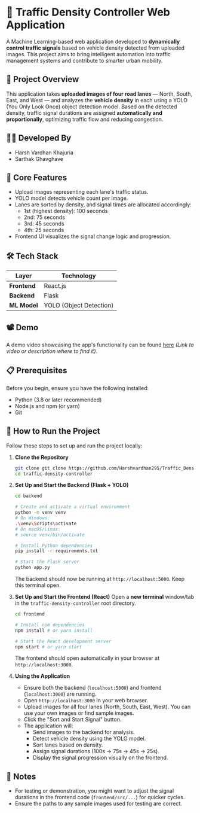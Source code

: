 # 🚦 Traffic Density Controller Web Application

A Machine Learning-based web application developed to **dynamically control traffic signals** based on vehicle density detected from uploaded images. This project aims to bring intelligent automation into traffic management systems and contribute to smarter urban mobility.

## 📌 Project Overview

This application takes **uploaded images of four road lanes** — North, South, East, and West — and analyzes the **vehicle density** in each using a YOLO (You Only Look Once) object detection model. Based on the detected density, traffic signal durations are assigned **automatically and proportionally**, optimizing traffic flow and reducing congestion.

## 👨‍💻 Developed By

- Harsh Vardhan Khajuria
- Sarthak Ghavghave

## 🧠 Core Features

- Upload images representing each lane's traffic status.
- YOLO model detects vehicle count per image.
- Lanes are sorted by density, and signal times are allocated accordingly:
  - 1st (highest density): 100 seconds
  - 2nd: 75 seconds
  - 3rd: 45 seconds
  - 4th: 25 seconds
- Frontend UI visualizes the signal change logic and progression.

## 🛠️ Tech Stack

| Layer        | Technology        |
|--------------|-------------------|
| **Frontend** | React.js          |
| **Backend**  | Flask             |
| **ML Model** | YOLO (Object Detection) |

## 📽️ Demo
A demo video showcasing the app's functionality can be found [here](#) *(Link to video or description where to find it)*.

## 📋 Prerequisites

Before you begin, ensure you have the following installed:
- Python (3.8 or later recommended)
- Node.js and npm (or yarn)
- Git

## 🧪 How to Run the Project

Follow these steps to set up and run the project locally:

1.  **Clone the Repository**
    ```bash
    git clone git clone https://github.com/Harshvardhan295/Traffic_Density_Controller.git # Replace with your repo URL
    cd traffic-density-controller
    ```

2.  **Set Up and Start the Backend (Flask + YOLO)**
    ```bash
    cd backend

    # Create and activate a virtual environment
    python -m venv venv
    # On Windows:
    .\venv\Scripts\activate
    # On macOS/Linux:
    # source venv/bin/activate

    # Install Python dependencies
    pip install -r requirements.txt

    # Start the Flask server
    python app.py
    ```
    The backend should now be running at `http://localhost:5000`. Keep this terminal open.

3.  **Set Up and Start the Frontend (React)**
    Open a **new terminal** window/tab in the `traffic-density-controller` root directory.
    ```bash
    cd frontend

    # Install npm dependencies
    npm install # or yarn install

    # Start the React development server
    npm start # or yarn start
    ```
    The frontend should open automatically in your browser at `http://localhost:3000`.

4.  **Using the Application**
    -   Ensure both the backend (`localhost:5000`) and frontend (`localhost:3000`) are running.
    -   Open `http://localhost:3000` in your web browser.
    -   Upload images for all four lanes (North, South, East, West). You can use your own images or find sample images.
    -   Click the "Sort and Start Signal" button.
    -   The application will:
        -   Send images to the backend for analysis.
        -   Detect vehicle density using the YOLO model.
        -   Sort lanes based on density.
        -   Assign signal durations (100s → 75s → 45s → 25s).
        -   Display the signal progression visually on the frontend.

## 📌 Notes

-   For testing or demonstration, you might want to adjust the signal durations in the frontend code (`frontend/src/...`) for quicker cycles.
-   Ensure the paths to any sample images used for testing are correct.